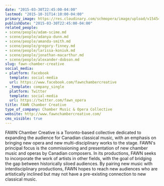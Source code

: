 ```yaml
---
date: "2015-03-30T22:45:00-04:00"
lastmod: "2015-10-31T14:10:00-04:00"
primary_image: https://res.cloudinary.com/schmopera/image/upload/v1545409169/media/webhook-uploads/1446315057380/Logo---FAWN.jpg.jpg
publishDate: "2015-03-30T22:45:00-04:00"
related_people:
- scene/people/adam-scime.md
- scene/people/adanya-dunn.md
- scene/people/amanda-smith.md
- scene/people/gregory-finney.md
- scene/people/larissa-koniuk.md
- scene/people/jonathan-macarthur.md
- scene/people/alexander-dobson.md
slug: fawn-chamber-creative
social_media:
- platform: Facebook
  template: social-media
  url: https://www.facebook.com/fawnchambercreative
- _template: company_single
  platform: Twitter
  template: social-media
  url: https://twitter.com/fawn_opera
title: FAWN Chamber Creative
type_of_company: Chamber Music & Opera Collective
website: http://www.fawnchambercreative.com/
cms_visible: true
---
```


<p>
	FAWN Chamber Creative is a Toronto-based collective dedicated to expanding the audience for Canadian classical music, with an emphasis on bringing new opera and new multi-disciplinary works to the stage. FAWN's principal focus is the commissioning and presentation of new chamber music and operas by Canadian composers. In its productions, FAWN seeks to incorporate the work of artists in other fields, with the goal of bridging the gap between historically siloed audiences. By pairing new music with interdisciplinary productions, FAWN hopes to reach new audiences who are artistically inclined but may not have a pre-existing connection to new classical music.
</p>
